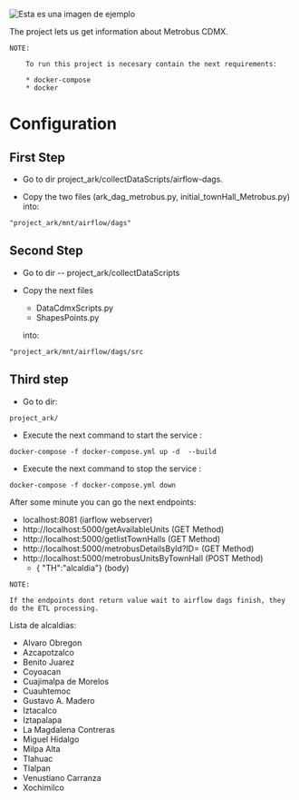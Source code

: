 ![Esta es una imagen de ejemplo](https://media-exp1.licdn.com/dms/image/C4E0BAQEvY6yKBPOCTQ/company-logo_200_200/0?e=2159024400&v=beta&t=Te8TxntpUuETCHmGsfls28gDzqdtIvtAaODZUsF01nU)


The project lets us get information about Metrobus CDMX.

```
NOTE:

    To run this project is necesary contain the next requirements:

    * docker-compose
    * docker

```


# Configuration

## First Step

* Go to dir project_ark/collectDataScripts/airflow-dags.

* Copy the two files (ark_dag_metrobus.py,  initial_townHall_Metrobus.py) into:

```
"project_ark/mnt/airflow/dags"
```


## Second Step

* Go to dir -- project_ark/collectDataScripts

* Copy the next files 

  * DataCdmxScripts.py
  * ShapesPoints.py

  into:

```
"project_ark/mnt/airflow/dags/src
```

## Third step

* Go to dir:

```
project_ark/
```

* Execute the next command to start the service :

```
docker-compose -f docker-compose.yml up -d  --build
```

* Execute the next command to stop the service :

```
docker-compose -f docker-compose.yml down
```


After some minute you can go the next endpoints:

* localhost:8081 (iarflow webserver)
* http://localhost:5000/getAvailableUnits (GET Method)
* http://localhost:5000/getlistTownHalls (GET Method)
* http://localhost:5000/metrobusDetailsById?ID= (GET Method)
* http://localhost:5000/metrobusUnitsByTownHall (POST Method)
  * {	"TH":"alcaldia"} (body)

```
NOTE:

If the endpoints dont return value wait to airflow dags finish, they do the ETL processing.
```

Lista de alcaldias:

* Alvaro Obregon
* Azcapotzalco
* Benito Juarez
* Coyoacan
* Cuajimalpa de Morelos
* Cuauhtemoc
* Gustavo A. Madero
* Iztacalco
* Iztapalapa
* La Magdalena Contreras
* Miguel Hidalgo
* Milpa Alta
* Tlahuac
* Tlalpan
* Venustiano Carranza
* Xochimilco